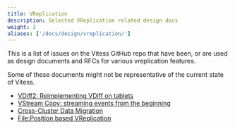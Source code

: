 ```yaml
---
title: VReplication
description: Selected VReplication related design docs
weight: 3
aliases: ['/docs/design/vreplication/']
---
```


This is a list of issues on the Vitess GitHub repo that have been, or are used as design documents and RFCs for various
vreplication features.

Some of these documents might not be representative of the current state of Vitess.

- [VDiff2: Reimplementing VDiff on tablets](https://github.com/vitessio/vitess/issues/10134)
- [VStream Copy: streaming events from the beginning](https://github.com/vitessio/vitess/issues/6277)
- [Cross-Cluster Data Migration](https://github.com/vitessio/vitess/issues/7545)
- [File:Position based VReplication](https://github.com/vitessio/vitess/issues/5424)
